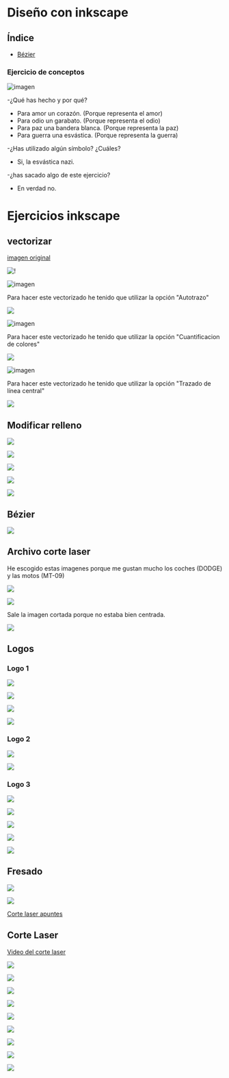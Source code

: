 # Diseño con inkscape

## Índice

- [Bézier](#bézier)


### Ejercicio de conceptos  

![imagen](https://user-images.githubusercontent.com/78345756/112288153-576d7280-8c8d-11eb-9f47-9bc1d6f658ed.png)

-¿Qué has hecho y por qué?

- Para amor un corazón. (Porque representa el amor)
- Para odio un garabato. (Porque representa el odio)
- Para paz una bandera blanca. (Porque representa la paz)
- Para guerra una esvástica. (Porque representa la guerra)

-¿Has utilizado algún símbolo? ¿Cuáles?
- Si, la esvástica nazi.

-¿has sacado algo de este ejercicio? 
- En verdad no.

# Ejercicios inkscape

## vectorizar

[imagen original](https://www.google.com/url?sa=i&url=https%3A%2F%2Fwww.museodelprado.es%2Fcoleccion%2Fobra-de-arte%2Fel-cid%2F19984271-9cb6-476d-8655-f012e1fec1bf&psig=AOvVaw0KriSeRk0tVktdZ0lxnzPQ&ust=1616836541560000&source=images&cd=vfe&ved=0CAIQjRxqFwoTCMiviNHPze8CFQAAAAAdAAAAABAD)

![!](https://github.com/Jsamapro/Soldadura-y-diseno/blob/main/leonrosabonheur%20%7C%20vectorizado.jpg.svg)

![imagen](https://user-images.githubusercontent.com/78345756/112475243-e1423c00-8d70-11eb-8e05-25063ab78427.png)

Para hacer este vectorizado he tenido que utilizar la opción "Autotrazo"

![](https://github.com/Jsamapro/Soldadura-y-diseno/blob/main/leon%202.svg)

![imagen](https://user-images.githubusercontent.com/78345756/112475071-b1933400-8d70-11eb-90b2-5083411159a2.png)

Para hacer este vectorizado he tenido que utilizar la opción "Cuantificacion de colores"

![](https://github.com/Jsamapro/Soldadura-y-diseno/blob/main/leon%203.svg)

![imagen](https://user-images.githubusercontent.com/78345756/112474285-b86d7700-8d6f-11eb-9b29-915f1fbac3dd.png)

Para hacer este vectorizado he tenido que utilizar la opción "Trazado de línea central" 

![](https://github.com/Jsamapro/Soldadura-y-diseno/blob/main/leon%204.svg)

## Modificar relleno

![](https://github.com/Jsamapro/Soldadura-y-diseno/blob/main/jaime.png)

![](https://github.com/Jsamapro/Soldadura-y-diseno/blob/main/jaime1.png)

![](https://github.com/Jsamapro/Soldadura-y-diseno/blob/main/jaime2.png)

![](https://github.com/Jsamapro/Soldadura-y-diseno/blob/main/JAIME3.png)

![](https://github.com/Jsamapro/Soldadura-y-diseno/blob/main/JAIME4.png)

## Bézier

![](https://github.com/Jsamapro/Soldadura-y-diseno/blob/main/b%C3%A9zier.png)

## Archivo corte laser

He escogido estas imagenes porque me gustan mucho los coches (DODGE) y las motos (MT-09)

![](https://github.com/Jsamapro/Soldadura-y-diseno/blob/main/MT-09%20corte.svg)

![](https://github.com/Jsamapro/Soldadura-y-diseno/blob/main/DODGE%20corte.svg)  

Sale la imagen cortada porque no estaba bien centrada. 

![](https://github.com/Jsamapro/Soldadura-y-diseno/blob/main/dodge%20corte%20en%20peque%C3%B1o.svg)

## Logos

### Logo 1

![](https://github.com/Jsamapro/Soldadura-y-diseno/blob/main/se%C3%B1almetroundergraun.svg)

![](https://github.com/Jsamapro/Soldadura-y-diseno/blob/main/Captura%20de%20pantalla%20de%202021-04-08%2010-50-37.png)

![](https://github.com/Jsamapro/Soldadura-y-diseno/blob/main/Captura%20de%20pantalla%20de%202021-04-08%2010-54-16.png)

![](https://github.com/Jsamapro/Soldadura-y-diseno/blob/main/Captura%20de%20pantalla%20de%202021-04-08%2010-53-25.png)

### Logo 2

![](https://github.com/Jsamapro/Soldadura-y-diseno/blob/main/marcachen.svg)

![](https://github.com/Jsamapro/Soldadura-y-diseno/blob/main/Captura%20de%20pantalla%20de%202021-04-08%2012-22-09.png)

### Logo 3

![](https://github.com/Jsamapro/Soldadura-y-diseno/blob/main/storiboris.svg)

![](https://github.com/Jsamapro/Soldadura-y-diseno/blob/main/Captura%20de%20pantalla%20de%202021-04-08%2013-16-49.png)

![](https://github.com/Jsamapro/Soldadura-y-diseno/blob/main/Captura%20de%20pantalla%20de%202021-04-08%2013-02-40.png)

![](https://github.com/Jsamapro/Soldadura-y-diseno/blob/main/Captura%20de%20pantalla%20de%202021-04-08%2013-03-11.png)

![](https://github.com/Jsamapro/Soldadura-y-diseno/blob/main/Captura%20de%20pantalla%20de%202021-04-08%2013-03-44.png)

## Fresado

![](https://github.com/Jsamapro/Soldadura-y-diseno/blob/main/Captura%20de%20pantalla%20de%202021-04-15%2009-51-54.png)

![](https://github.com/Jsamapro/Soldadura-y-diseno/blob/main/Captura%20de%20pantalla%20de%202021-04-15%2010-11-18.png)



[Corte laser apuntes](https://github.com/Jsamapro/Soldadura-y-diseno/blob/main/Corte%20Laser.md)

## Corte Laser

[Video del corte laser](https://youtu.be/7x22DkFOMAs)

![](https://github.com/Jsamapro/Soldadura-y-diseno/blob/main/IMG_20210416_100757.jpg)

![](https://github.com/Jsamapro/Soldadura-y-diseno/blob/main/IMG_20210416_095508.jpg)

![](https://github.com/Jsamapro/Soldadura-y-diseno/blob/main/IMG_20210416_094823.jpg)

![](https://github.com/Jsamapro/Soldadura-y-diseno/blob/main/IMG_20210416_094729.jpg)

![](https://github.com/Jsamapro/Soldadura-y-diseno/blob/main/IMG_20210416_094625.jpg)

![](https://github.com/Jsamapro/Soldadura-y-diseno/blob/main/IMG_20210416_094534.jpg)

![](https://github.com/Jsamapro/Soldadura-y-diseno/blob/main/IMG_20210416_094530.jpg)

![](https://github.com/Jsamapro/Soldadura-y-diseno/blob/main/IMG_20210416_094510.jpg)

![](https://github.com/Jsamapro/Soldadura-y-diseno/blob/main/IMG_20210416_093158.jpg)
